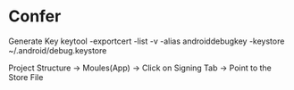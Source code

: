 # Confer

Generate Key
keytool -exportcert -list -v -alias androiddebugkey -keystore ~/.android/debug.keystore

Project Structure -> Moules(App) -> Click on Signing Tab -> Point to the Store File
